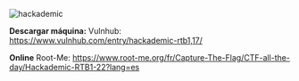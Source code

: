 ![hackademic](https://user-images.githubusercontent.com/75953873/171913457-78fa5aec-61c8-480f-b537-063cac5d6ada.png)

**Descargar máquina:**
Vulnhub: https://www.vulnhub.com/entry/hackademic-rtb1,17/

**Online**
Root-Me: https://www.root-me.org/fr/Capture-The-Flag/CTF-all-the-day/Hackademic-RTB1-22?lang=es

